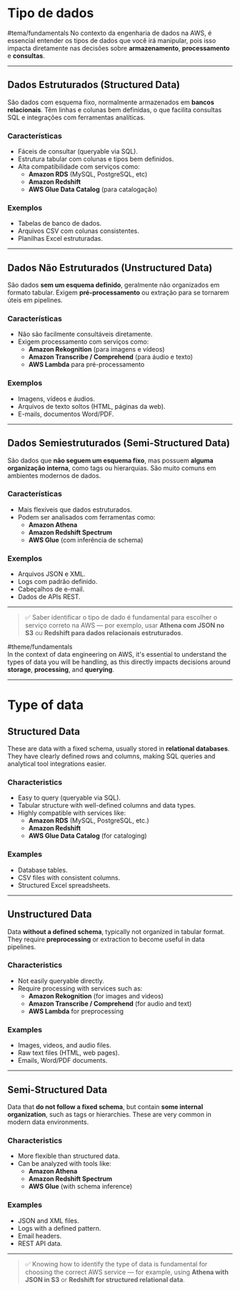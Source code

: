 # Tipo de dados
#tema/fundamentals
No contexto da engenharia de dados na AWS, é essencial entender os tipos de dados que você irá manipular, pois isso impacta diretamente nas decisões sobre **armazenamento**, **processamento** e **consultas**.

---
## Dados Estruturados (Structured Data)

São dados com esquema fixo, normalmente armazenados em **bancos relacionais**. Têm linhas e colunas bem definidas, o que facilita consultas SQL e integrações com ferramentas analíticas.

### Características

- Fáceis de consultar (queryable via SQL).
- Estrutura tabular com colunas e tipos bem definidos.
- Alta compatibilidade com serviços como:
  - **Amazon RDS** (MySQL, PostgreSQL, etc)
  - **Amazon Redshift**
  - **AWS Glue Data Catalog** (para catalogação)

### Exemplos

- Tabelas de banco de dados.
- Arquivos CSV com colunas consistentes.
- Planilhas Excel estruturadas.

---

## Dados Não Estruturados (Unstructured Data)

São dados **sem um esquema definido**, geralmente não organizados em formato tabular. Exigem **pré-processamento** ou extração para se tornarem úteis em pipelines.

### Características

- Não são facilmente consultáveis diretamente.
- Exigem processamento com serviços como:
  - **Amazon Rekognition** (para imagens e vídeos)
  - **Amazon Transcribe / Comprehend** (para áudio e texto)
  - **AWS Lambda** para pré-processamento

### Exemplos

- Imagens, vídeos e áudios.
- Arquivos de texto soltos (HTML, páginas da web).
- E-mails, documentos Word/PDF.

---

## Dados Semiestruturados (Semi-Structured Data)

São dados que **não seguem um esquema fixo**, mas possuem **alguma organização interna**, como tags ou hierarquias. São muito comuns em ambientes modernos de dados.

### Características

- Mais flexíveis que dados estruturados.
- Podem ser analisados com ferramentas como:
  - **Amazon Athena**
  - **Amazon Redshift Spectrum**
  - **AWS Glue** (com inferência de schema)

### Exemplos

- Arquivos JSON e XML.
- Logs com padrão definido.
- Cabeçalhos de e-mail.
- Dados de APIs REST.

---

> ✅ Saber identificar o tipo de dado é fundamental para escolher o serviço correto na AWS — por exemplo, usar **Athena com JSON no S3** ou **Redshift para dados relacionais estruturados**.

#theme/fundamentals  
In the context of data engineering on AWS, it's essential to understand the types of data you will be handling, as this directly impacts decisions around **storage**, **processing**, and **querying**.

---
# Type of data
## Structured Data

These are data with a fixed schema, usually stored in **relational databases**. They have clearly defined rows and columns, making SQL queries and analytical tool integrations easier.
### Characteristics

- Easy to query (queryable via SQL).
- Tabular structure with well-defined columns and data types.
- Highly compatible with services like:
  - **Amazon RDS** (MySQL, PostgreSQL, etc.)
  - **Amazon Redshift**
  - **AWS Glue Data Catalog** (for cataloging)
### Examples

- Database tables.
- CSV files with consistent columns.
- Structured Excel spreadsheets.

---
## Unstructured Data

Data **without a defined schema**, typically not organized in tabular format. They require **preprocessing** or extraction to become useful in data pipelines.
### Characteristics

- Not easily queryable directly.
- Require processing with services such as:
  - **Amazon Rekognition** (for images and videos)
  - **Amazon Transcribe / Comprehend** (for audio and text)
  - **AWS Lambda** for preprocessing
### Examples

- Images, videos, and audio files.
- Raw text files (HTML, web pages).
- Emails, Word/PDF documents.

---
## Semi-Structured Data

Data that **do not follow a fixed schema**, but contain **some internal organization**, such as tags or hierarchies. These are very common in modern data environments.

### Characteristics

- More flexible than structured data.
- Can be analyzed with tools like:
  - **Amazon Athena**
  - **Amazon Redshift Spectrum**
  - **AWS Glue** (with schema inference)

### Examples

- JSON and XML files.
- Logs with a defined pattern.
- Email headers.
- REST API data.

---

> ✅ Knowing how to identify the type of data is fundamental for choosing the correct AWS service — for example, using **Athena with JSON in S3** or **Redshift for structured relational data**.
